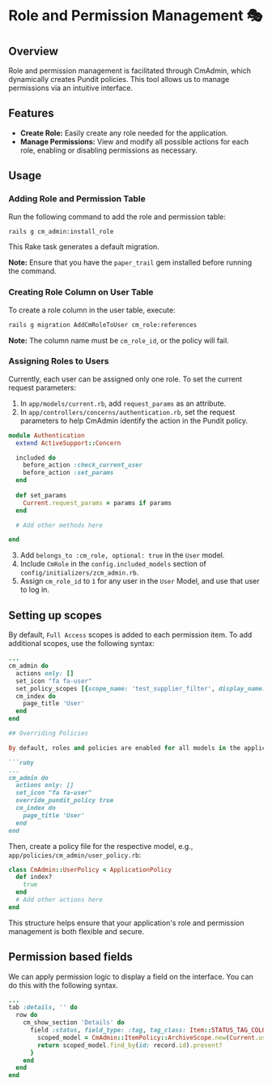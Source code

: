 # Role and Permission Management 🎭

## Overview

Role and permission management is facilitated through CmAdmin, which dynamically creates Pundit policies. This tool allows us to manage permissions via an intuitive interface.

## Features

- **Create Role:** Easily create any role needed for the application.
- **Manage Permissions:** View and modify all possible actions for each role, enabling or disabling permissions as necessary.

## Usage

### Adding Role and Permission Table

Run the following command to add the role and permission table:

```bash
rails g cm_admin:install_role
```

This Rake task generates a default migration.

**Note:** Ensure that you have the `paper_trail` gem installed before running the command.

### Creating Role Column on User Table

To create a role column in the user table, execute:

```bash
rails g migration AddCmRoleToUser cm_role:references
```

**Note:** The column name must be `cm_role_id`, or the policy will fail.

### Assigning Roles to Users

Currently, each user can be assigned only one role. To set the current request parameters:

1. In `app/models/current.rb`, add `request_params` as an attribute.
2. In `app/controllers/concerns/authentication.rb`, set the request parameters to help CmAdmin identify the action in the Pundit policy.

```ruby
module Authentication
  extend ActiveSupport::Concern

  included do
    before_action :check_current_user
    before_action :set_params
  end
  
  def set_params
    Current.request_params = params if params
  end

  # Add other methods here 

end
```

3. Add `belongs_to :cm_role, optional: true` in the `User` model.  
4. Include `CmRole` in the `config.included_models` section of `config/initializers/zcm_admin.rb`.  
5. Assign `cm_role_id` to `1` for any user in the `User` Model, and use that user to log in.

## Setting up scopes

By default, `Full Access` scopes is added to each permission item. To add additional scopes, use the following syntax:

```ruby
...
cm_admin do
  actions only: []
  set_icon "fa fa-user"
  set_policy_scopes [{scope_name: 'test_supplier_filter', display_name: 'By Test Supplier'}]
  cm_index do
    page_title 'User'
  end
end

## Overriding Policies

By default, roles and policies are enabled for all models in the application. To override a policy, use the following syntax:

```ruby
...
cm_admin do
  actions only: []
  set_icon "fa fa-user"
  override_pundit_policy true
  cm_index do
    page_title 'User'
  end
end
```

Then, create a policy file for the respective model, e.g., `app/policies/cm_admin/user_policy.rb`:

```ruby
class CmAdmin::UserPolicy < ApplicationPolicy
  def index?
    true
  end
  # Add other actions here
end
```

This structure helps ensure that your application's role and permission management is both flexible and secure.


## Permission based fields

We can apply permission logic to display a field on the interface. You can do this with the following syntax.

```ruby
...
tab :details, '' do
  row do
    cm_show_section 'Details' do
      field :status, field_type: :tag, tag_class: Item::STATUS_TAG_COLOR, display_if: -> (record) {
        scoped_model = CmAdmin::ItemPolicy::ArchiveScope.new(Current.user, ::Item).resolve
        return scoped_model.find_by(id: record.id).present?
      }
    end
  end
end

```

